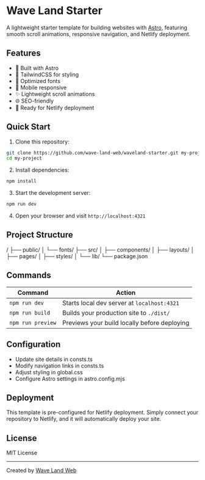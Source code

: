 # Wave Land Starter

A lightweight starter template for building websites with [Astro](https://astro.build), featuring smooth scroll animations, responsive navigation, and Netlify deployment.

## Features

- 🚀 Built with Astro
- 💨 TailwindCSS for styling
- 🎨 Optimized fonts
- 📱 Mobile responsive
- ✨ Lightweight scroll animations
- 🌐 SEO-friendly
- 🚀 Ready for Netlify deployment

## Quick Start

1. Clone this repository:

```bash
git clone https://github.com/wave-land-web/waveland-starter.git my-project
cd my-project
```

2. Install dependencies:

```bash
npm install
```

3. Start the development server:

```bash
npm run dev
```

4. Open your browser and visit `http://localhost:4321`

## Project Structure

/
├── public/
│ └── fonts/
├── src/
│ ├── components/
│ ├── layouts/
│ ├── pages/
│ ├── styles/
│ └── lib/
└── package.json

## Commands

| Command           | Action                                       |
| ----------------- | -------------------------------------------- |
| `npm run dev`     | Starts local dev server at `localhost:4321`  |
| `npm run build`   | Builds your production site to `./dist/`     |
| `npm run preview` | Previews your build locally before deploying |

## Configuration

- Update site details in consts.ts
- Modify navigation links in consts.ts
- Adjust styling in global.css
- Configure Astro settings in astro.config.mjs

## Deployment

This template is pre-configured for Netlify deployment. Simply connect your repository to Netlify, and it will automatically deploy your site.

## License

MIT License

---

Created by
[Wave Land Web](https://wavelandweb.com)
